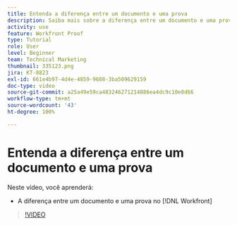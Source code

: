 ```yaml
---
title: Entenda a diferença entre um documento e uma prova
description: Saiba mais sobre a diferença entre um documento e uma prova no [!DNL  Workfront].
activity: use
feature: Workfront Proof
type: Tutorial
role: User
level: Beginner
team: Technical Marketing
thumbnail: 335123.png
jira: KT-8823
exl-id: 661e4b97-4d4e-4859-9688-3ba509629159
doc-type: video
source-git-commit: a25a49e59ca483246271214886ea4dc9c10e8d66
workflow-type: tm+mt
source-wordcount: '43'
ht-degree: 100%

---
```


# Entenda a diferença entre um documento e uma prova

Neste vídeo, você aprenderá:

* A diferença entre um documento e uma prova no [!DNL Workfront]

>[!VIDEO](https://video.tv.adobe.com/v/335123/?quality=12&learn=on)
